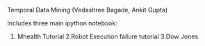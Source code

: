 Temporal Data Mining
(Vedashree Bagade, Ankit Gupta)

Includes three main ipython notebook:

1. Mhealth Tutorial 
2.Robot Execution failure tutorial
3.Dow Jones
